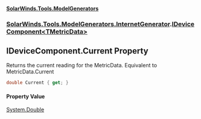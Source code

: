 #### [SolarWinds.Tools.ModelGenerators](index.md 'index')
### [SolarWinds.Tools.ModelGenerators.InternetGenerator](index.md#SolarWinds.Tools.ModelGenerators.InternetGenerator 'SolarWinds.Tools.ModelGenerators.InternetGenerator').[IDeviceComponent&lt;TMetricData&gt;](IDeviceComponent_TMetricData_.md 'SolarWinds.Tools.ModelGenerators.InternetGenerator.IDeviceComponent<TMetricData>')

## IDeviceComponent<TMetricData>.Current Property

Returns the current reading for the MetricData. Equivalent to  
MetricData.Current

```csharp
double Current { get; }
```

#### Property Value
[System.Double](https://docs.microsoft.com/en-us/dotnet/api/System.Double 'System.Double')